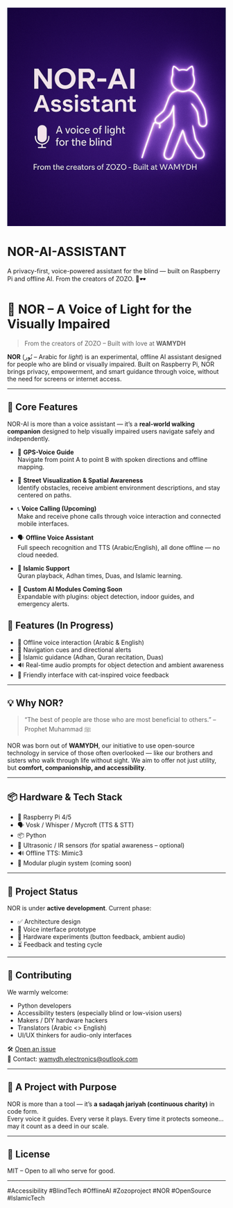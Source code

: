 <p align="center">
  <img src="nor-ai-banner.png" alt="NOR-AI Banner" width="600"/>
</p>

# NOR-AI-ASSISTANT
A privacy-first, voice-powered assistant for the blind — built on Raspberry Pi and offline AI. From the creators of ZOZO. 🌙🕶️

# 🌟 NOR – A Voice of Light for the Visually Impaired

> From the creators of ZOZO – Built with love at **WAMYDH**

**NOR** (نُور – Arabic for *light*) is an experimental, offline AI assistant designed for people who are blind or visually impaired. Built on Raspberry Pi, NOR brings privacy, empowerment, and smart guidance through voice, without the need for screens or internet access.

---
## 🔹 Core Features

NOR-AI is more than a voice assistant — it’s a **real-world walking companion** designed to help visually impaired users navigate safely and independently.

- 🧭 **GPS-Voice Guide**  
  Navigate from point A to point B with spoken directions and offline mapping.

- 👣 **Street Visualization & Spatial Awareness**  
  Identify obstacles, receive ambient environment descriptions, and stay centered on paths.

- 📞 **Voice Calling (Upcoming)**  
  Make and receive phone calls through voice interaction and connected mobile interfaces.

- 🗣️ **Offline Voice Assistant**  
  Full speech recognition and TTS (Arabic/English), all done offline — no cloud needed.

- 🕌 **Islamic Support**  
  Quran playback, Adhan times, Duas, and Islamic learning.

- 🧠 **Custom AI Modules Coming Soon**  
  Expandable with plugins: object detection, indoor guides, and emergency alerts.



## 🔹 Features (In Progress)

- 🎤 Offline voice interaction (Arabic & English)
- 🧭 Navigation cues and directional alerts
- 🕌 Islamic guidance (Adhan, Quran recitation, Duas)
- 🔊 Real-time audio prompts for object detection and ambient awareness
- 🤝 Friendly interface with cat-inspired voice feedback

---

## 💡 Why NOR?

> “The best of people are those who are most beneficial to others.” – Prophet Muhammad ﷺ

NOR was born out of **WAMYDH**, our initiative to use open-source technology in service of those often overlooked — like our brothers and sisters who walk through life without sight. We aim to offer not just utility, but **comfort, companionship, and accessibility**.

---

## 📦 Hardware & Tech Stack

- 🧠 Raspberry Pi 4/5
- 🗣️ Vosk / Whisper / Mycroft (TTS & STT)
- 📦 Python
- 🦻 Ultrasonic / IR sensors (for spatial awareness – optional)
- 🔊 Offline TTS: Mimic3
- 🧩 Modular plugin system (coming soon)

---

## 🚧 Project Status

NOR is under **active development**. Current phase:
- ✅ Architecture design
- 🔄 Voice interface prototype
- 🔄 Hardware experiments (button feedback, ambient audio)
- ⏳ Feedback and testing cycle

---

## 🤝 Contributing

We warmly welcome:
- Python developers
- Accessibility testers (especially blind or low-vision users)
- Makers / DIY hardware hackers
- Translators (Arabic <> English)
- UI/UX thinkers for audio-only interfaces

🛠️ [Open an issue](https://github.com/YOUR_USERNAME/YOUR_REPO/issues)  
📨 Contact: wamydh.electronics@outlook.com

---

## 🕌 A Project with Purpose

NOR is more than a tool — it’s **a sadaqah jariyah (continuous charity)** in code form.  
Every voice it guides. Every verse it plays. Every time it protects someone… may it count as a deed in our scale.

---

## 📜 License

MIT – Open to all who serve for good.

---
#Accessibility #BlindTech #OfflineAI #Zozoproject #NOR #OpenSource #IslamicTech
